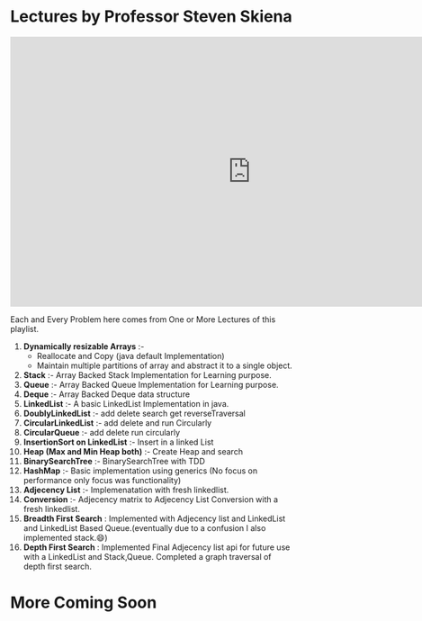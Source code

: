 # Lectures by Professor Steven Skiena

<iframe width="854" height="480" src="https://www.youtube.com/embed/A2bFN3MyNDA?list=PLOtl7M3yp-DX32N0fVIyvn7ipWKNGmwpp" frameborder="0" gesture="media" allowfullscreen></iframe>

Each and Every Problem here comes from One or More Lectures of this playlist.

1. **Dynamically resizable Arrays** :- 
     * Reallocate and Copy (java default Implementation) 
     * Maintain multiple partitions of array and abstract it to a single object.
2. **Stack** :- Array Backed Stack Implementation for Learning purpose.
3. **Queue** :- Array Backed Queue Implementation for Learning purpose.
4. **Deque** :- Array Backed Deque data structure
5. **LinkedList** :- A basic LinkedList Implementation in java.
6. **DoublyLinkedList** :- add delete search get reverseTraversal
7. **CircularLinkedList** :- add delete and run Circularly
8. **CircularQueue** :- add delete run circularly
9. **InsertionSort on LinkedList** :- Insert in a linked List
10. **Heap (Max and Min Heap both)** :- Create Heap and search
11. **BinarySearchTree** :-	BinarySearchTree with TDD 
12. **HashMap** :- Basic implementation using generics (No focus on performance only focus was functionality) 
13. **Adjecency List** :- Implemenatation with fresh linkedlist.
14. **Conversion** :- Adjecency matrix to Adjecency List Conversion with a fresh linkedlist.
15. **Breadth First Search** : Implemented with Adjecency list and LinkedList and LinkedList Based Queue.(eventually due to a confusion I also implemented stack.:smile:)
16. **Depth First Search** : Implemented Final Adjecency list api for future use with a LinkedList and Stack,Queue. 
			Completed a graph traversal of depth first search.

			
# More Coming Soon


